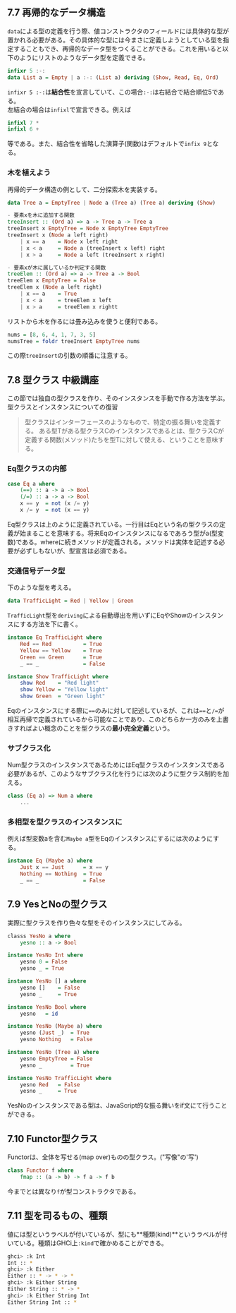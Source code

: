 ## 7.7 再帰的なデータ構造
`data`による型の定義を行う際、値コンストラクタのフィールドには具体的な型が置かれる必要がある。その具体的な型には今まさに定義しようとしている型を指定することもでき、再帰的なデータ型をつくることができる。これを用いると以下のようにリストのようなデータ型を定義できる。
```haskell
infixr 5 :-:
data List a = Empty | a :-: (List a) deriving (Show, Read, Eq, Ord)
```
`infixr 5 :-:`は**結合性**を宣言していて、この場合`:-:`は右結合で結合順位5である。  
左結合の場合は`infixl`で宣言できる。例えば
```haskell
infixl 7 *
infixl 6 +
```
等である。また、結合性を省略した演算子(関数)はデフォルトで`infix 9`となる。
### 木を植えよう
再帰的データ構造の例として、二分探索木を実装する。
```haskell
data Tree a = EmptyTree | Node a (Tree a) (Tree a) deriving (Show)

- 要素xを木に追加する関数
treeInsert :: (Ord a) => a -> Tree a -> Tree a
treeInsert x EmptyTree = Node x EmptyTree EmptyTree
treeInsert x (Node a left right)
    | x == a    = Node x left right
    | x < a     = Node a (treeInsert x left) right
    | x > a     = Node a left (treeInsert x right)

- 要素xが木に属しているか判定する関数
treeElem :: (Ord a) => a -> Tree a -> Bool
treeElem x EmptyTree = False
treeElem x (Node a left right)
    | x == a    = True
    | x < a     = treeElem x left
    | x > a     = treeElem x rightt
```
リストから木を作るには畳み込みを使うと便利である。
```haskell
nums = [8, 6, 4, 1, 7, 3, 5]
numsTree = foldr treeInsert EmptyTree nums
```
この際`treeInsert`の引数の順番に注意する。

## 7.8 型クラス 中級講座
この節では独自の型クラスを作り、そのインスタンスを手動で作る方法を学ぶ。  
型クラスとインスタンスについての復習

> 型クラスはインターフェースのようなもので、特定の振る舞いを定義する。
> ある型Tがある型クラスCのインスタンスであるとは、型クラスCが定義する関数(メソッド)たちを型Tに対して使える、ということを意味する。

### Eq型クラスの内部
```haskell
case Eq a where
    (==) :: a -> a -> Bool
    (/=) :: a -> a -> Bool
    x == y  = not (x /= y)
    x /= y  = not (x == y)
```
Eq型クラスは上のように定義されている。一行目はEqという名の型クラスの定義が始まることを意味する。将来Eqのインスタンスになるであろう型がa(型変数)である。whereに続きメソッドが定義される。メソッドは実体を記述する必要が必ずしもないが、型宣言は必須である。
### 交通信号データ型
下のような型を考える。
```haskell
data TrafficLight = Red | Yellow | Green
```
`TrafficLight`型を`deriving`による自動導出を用いずにEqやShowのインスタンスにする方法を下に書く。
```haskell
instance Eq TrafficLight where
    Red == Red          = True
    Yellow == Yellow    = True
    Green == Green      = True
    _ == _              = False

instance Show TrafficLight where
    show Red    = "Red light"
    show Yellow = "Yellow light"
    show Green  = "Green light"
```
Eqのインスタンスにする際に`==`のみに対して記述しているが、これは`==`と`/=`が相互再帰で定義されているから可能なことであり、このどちらか一方のみを上書きすればよい概念のことを型クラスの**最小完全定義**という。
### サブクラス化
Num型クラスのインスタンスであるためにはEq型クラスのインスタンスである必要があるが、このようなサブクラス化を行うには次のように型クラス制約を加える。
```haskell
class (Eq a) => Num a where
    ...
```
### 多相型を型クラスのインスタンスに
例えば型変数aを含む`Maybe a`型をEqのインスタンスにするには次のようにする。
```haskell
instance Eq (Maybe a) where
    Just x == Just      = x == y
    Nothing == Nothing  = True
    _ == _              = False
```

## 7.9 YesとNoの型クラス
実際に型クラスを作り色々な型をそのインスタンスにしてみる。
```haskell
classs YesNo a where
    yesno :: a -> Bool

instance YesNo Int where
    yesno 0 = False
    yesno _ = True

instance YesNo [] a where
    yesno []    = False
    yesno _     = True

instance YesNo Bool where
    yesno   = id

instance YesNo (Maybe a) where
    yesno (Just _)  = True
    yesno Nothing   = False

instance YesNo (Tree a) where
    yesno EmptyTree = False
    yesno _         = True

instance YesNo TrafficLight where
    yesno Red   = False
    yesno _     = True
```
YesNoのインスタンスである型は、JavaScript的な振る舞いをif文にて行うことができる。

## 7.10 Functor型クラス
Functorは、全体を写せる(map over)ものの型クラス。("写像"の'写')
```haskell
class Functor f where
    fmap :: (a -> b) -> f a -> f b
```
今までとは異なり`f`が型コンストラクタである。

## 7.11 型を司るもの、種類
値には型というラベルが付いているが、型にも**種類(kind)**というラベルが付いている。種類はGHCi上`:kind`で確かめることができる。
```sh
ghci> :k Int
Int :: *
ghci> :k Either
Either :: * -> * -> *
ghci> :k Either String
Either String :: * -> *
ghci> :k Either String Int
Either String Int :: *
```
